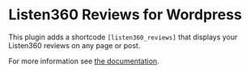 Listen360 Reviews for Wordpress
===============================

This plugin adds a shortcode `[listen360_reviews]` that displays your Listen360 reviews on any page or post.

For more information see [the documentation](http://developers.listen360.com/public-reviews-wordpress-widget.html).


